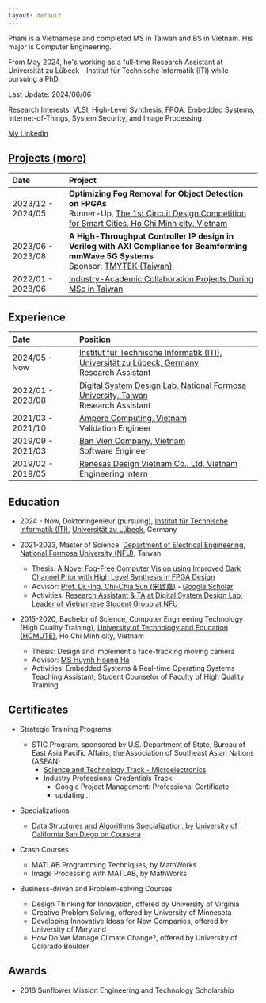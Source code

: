 ```yaml
---
layout: default
---
```


Pham is a Vietnamese and completed MS in Taiwan and BS in Vietnam. His major is Computer Engineering.

From May 2024, he's working as a full-time Research Assistant at Universität zu Lübeck - Institut für Technische Informatik (ITI) while pursuing a PhD. 

Last Update: 2024/06/06

Research Interests: VLSI, High-Level Synthesis, FPGA, Embedded Systems, Internet-of-Things, System Security, and Image Processing.

[My LinkedIn](https://www.linkedin.com/in/haipnh/)

## [Projects (more)](./projects.html)

| Date | Project |
|:------------------|:---------------------------------------------------------------------------------------------------------------------------|
| 2023/12 - 2024/05 | **Optimizing Fog Removal for Object Detection on FPGAs** <br> Runner-Up, [The 1st Circuit Design Competition for Smart Cities, Ho Chi Minh city, Vietnam](https://www.facebook.com/ICDesignCompetition)  |
| 2023/06 - 2023/08 | **A High-Throughput Controller IP design in Verilog with AXI Compliance for Beamforming mmWave 5G Systems** <br> Sponsor: [TMYTEK (Taiwan)](https://tmytek.com/) |
| 2022/01 - 2023/06 | [Industry-Academic Collaboration Projects During MSc in Taiwan](./projects.html) |

## Experience

| Date | Position |
|:------------------|:---------------------------------------------------------------------------------------------------------------------------|
| 2024/05 - Now     | [Institut für Technische Informatik (ITI), Universität zu Lübeck, Germany](https://www.iti.uni-luebeck.de/mitarbeiter/nguyen-hoang-hai-pham-m-sc.html) <br> Research Assistant |
| 2022/01 - 2023/08 | [Digital System Design Lab, National Formosa University, Taiwan](https://sites.google.com/gs.nfu.edu.tw/ccsun/lab-member/) <br> Research Assistant |
| 2021/03 - 2021/10 | [Ampere Computing, Vietnam](https://amperecomputing.com/en/) <br> Validation Engineer |
| 2019/09 - 2021/03 | [Ban Vien Company, Vietnam](https://banvien.com/) <br> Software Engineer |
| 2019/02 - 2019/05 | [Renesas Design Vietnam Co., Ltd, Vietnam](https://vietnam.renesas.com/) <br> Engineering Intern |

## Education

- 2024 - Now, Doktoringenieur (pursuing), [Institut für Technische Informatik (ITI)](https://www.iti.uni-luebeck.de/home.html), [Universität zu Lübeck](https://www.uni-luebeck.de/universitaet/universitaet.html), Germany

- 2021-2023, Master of Science, [Department of Electrical Engineering](http://nfuee-e.nfu.edu.tw/bin/home.php), [National Formosa University (NFU)](https://www.nfu.edu.tw/), Taiwan
  - Thesis: [A Novel Fog-Free Computer Vision using Improved Dark Channel Prior with High Level Synthesis in FPGA Design](https://hdl.handle.net/11296/kd588m)
  - Advisor: [Prof. Dr.-Ing. Chi-Chia Sun (宋啟嘉)](https://sites.google.com/gs.nfu.edu.tw/ccsun/) - [Google Scholar](https://scholar.google.com/citations?user=m2NTdo8AAAAJ)
  - Activities: [Research Assistant & TA at Digital System Design Lab](https://sites.google.com/gs.nfu.edu.tw/ccsun/lab-member); [Leader of Vietnamese Student Group at NFU](./assets/img/cert/leader-of-vietnam_nfu.jpg)

- 2015-2020, Bachelor of Science, Computer Engineering Technology (High Quality Training), [University of Technology and Education (HCMUTE)](https://en.hcmute.edu.vn/), Ho Chi Minh city, Vietnam
  - Thesis: Design and implement a face-tracking moving camera
  - Advisor: [MS Huynh Hoang Ha](mailto:hahh@hcmute.edu.vn)
  - Activities: Embedded Systems & Real-time Operating Systems Teaching Assistant; Student Counselor of Faculty of High Quality Training

## Certificates

- Strategic Training Programs
  - STIC Program, sponsored by U.S. Department of State, Bureau of East Asia Pacific Affairs, the Association of Southeast Asian Nations (ASEAN)
    - [Science and Technology Track - Microelectronics](./assets/img/cert/stic-snt-certificate-of-completion.jpg)
    - Industry Professional Credentials Track
      - Google Project Management: Professional Certificate
      - updating...

- Specializations
  - [Data Structures and Algorithms Specialization, by University of California San Diego on Coursera](https://www.coursera.org/account/accomplishments/specialization/KXN4VXDCJ2WZ)

-  Crash Courses
   - MATLAB Programming Techniques, by MathWorks
   - Image Processing with MATLAB, by MathWorks

- Business-driven and Problem-solving Courses
  - Design Thinking for Innovation, offered by University of Virginia
  - Creative Problem Solving, offered by University of Minnesota
  - Developing Innovative Ideas for New Companies, offered by University of Maryland
  - How Do We Manage Climate Change?, offered by University of Colorado Boulder

## Awards
- 2018 Sunflower Mission Engineering and Technology Scholarship
